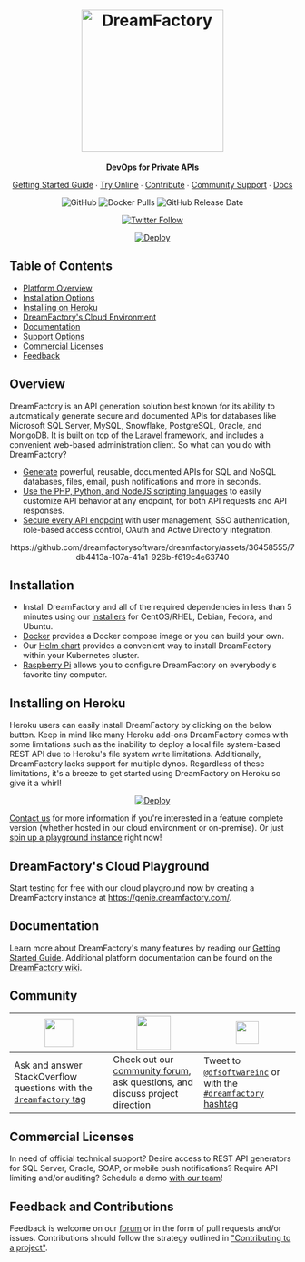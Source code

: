 <h1 align="center">
    <a href="https://dreamfactory.com/"><img src="https://raw.githubusercontent.com/dreamfactorysoftware/dreamfactory/master/readme/vertical-logo-fullcolor.png" alt="DreamFactory" width="250" /></a>
</h1>

<p align="center">
    <strong>DevOps for Private APIs</strong>
</p>

<p align="center">
    <a href="http://guide.dreamfactory.com/">Getting Started Guide</a> ∙ <a href="https://genie.dreamfactory.com">Try Online</a> ∙ <a href="https://github.com/dreamfactorysoftware/dreamfactory/blob/master/CONTRIBUTING.md">Contribute</a> ∙ <a href="http://community.dreamfactory.com/">Community Support</a> ∙ <a href="https://wiki.dreamfactory.com">Docs</a>
</p>

<p align="center">
    <img alt="GitHub" src="https://img.shields.io/github/license/dreamfactorysoftware/dreamfactory.svg?style=plastic">
    <img alt="Docker Pulls" src="https://img.shields.io/docker/pulls/dreamfactorysoftware/df-docker.svg?style=plastic">
    <img alt="GitHub Release Date" src="https://img.shields.io/github/release-date/dreamfactorysoftware/dreamfactory.svg?style=plastic">
</p>

<p align="center">
    <a href="https://twitter.com/dfsoftwareinc?lang=en"><img alt="Twitter Follow" src="https://img.shields.io/twitter/follow/dfsoftwareinc.svg?style=social"></a>
</p>

<p align="center">
<a href="https://heroku.com/deploy?template=https://github.com/dreamfactorysoftware/dreamfactory">
  <img src="https://www.herokucdn.com/deploy/button.svg" alt="Deploy">
</a>
</p>

## Table of Contents

* <a href="#overview">Platform Overview</a>
* <a href="#installation">Installation Options</a>
* <a href="#heroku">Installing on Heroku</a>
* <a href="#hosted">DreamFactory's Cloud Environment</a>
* <a href="#documentation">Documentation</a>
* <a href="#community">Support Options</a>
* <a href="#commercial">Commercial Licenses</a>
* <a href="#feedback">Feedback</a>

<a name="overview"></a>
## Overview

DreamFactory is an API generation solution best known for its ability to automatically generate secure and documented APIs for databases like Microsoft SQL Server, MySQL, Snowflake, PostgreSQL, Oracle, and MongoDB. It is built on top of the [Laravel framework](https://laravel.com/), and includes a convenient web-based administration client. So what can you do with DreamFactory?

* [Generate](http://guide.dreamfactory.com/docs/chapter03.html#generating-a-mysql-backed-api) powerful, reusable, documented APIs for SQL and NoSQL databases, files, email, push notifications and more in seconds.
* [Use the PHP, Python, and NodeJS scripting languages](https://guide.dreamfactory.com/docs/integrating-business-logic-into-your-apis/) to easily customize API behavior at any endpoint, for both API requests and API responses.
* [Secure every API endpoint](http://guide.dreamfactory.com/docs/chapter03.html#creating-a-role) with user management, SSO authentication, role-based access control, OAuth and Active Directory integration.

<p align="center">
https://github.com/dreamfactorysoftware/dreamfactory/assets/36458555/7db4413a-107a-41a1-926b-f619c4e63740
</p>

<a name="installation"></a>
## Installation

* Install DreamFactory and all of the required dependencies in less than 5 minutes using our [installers](https://github.com/dreamfactorysoftware/dreamfactory/tree/master/installers) for CentOS/RHEL, Debian, Fedora, and Ubuntu.
* [Docker](https://github.com/dreamfactorysoftware/df-docker) provides a Docker compose image or you can build your own.
* Our [Helm chart](https://github.com/dreamfactorysoftware/df-helm) provides a convenient way to install DreamFactory within your Kubernetes cluster.
* [Raspberry Pi](http://guide.dreamfactory.com/docs/raspberry-pi.html) allows you to configure DreamFactory on everybody's favorite tiny computer.


<a name="heroku"></a>

## Installing on Heroku

Heroku users can easily install DreamFactory by clicking on the below button. Keep in mind like many Heroku add-ons DreamFactory comes with some limitations such as the inability to deploy a local file system-based REST API due to Heroku's file system write limitations. Additionally, DreamFactory lacks support for multiple dynos. Regardless of these limitations, it's a breeze to get started using DreamFactory on Heroku so give it a whirl!

<p align="center">
<a href="https://heroku.com/deploy?template=https://github.com/dreamfactorysoftware/dreamfactory">
  <img src="https://www.herokucdn.com/deploy/button.svg" alt="Deploy">
</a>
</p>

<a href="#commercial">Contact us</a> for more information if you're interested in a feature complete version (whether hosted in our cloud environment or on-premise). Or just <a href="https://genie.dreamfactory.com/">spin up a playground instance</a> right now! 

<a name="hosted"></a>
## DreamFactory's Cloud Playground

Start testing for free with our cloud playground now by creating a DreamFactory instance at <a href="https://genie.dreamfactory.com/">https://genie.dreamfactory.com/</a>.

<a name="documentation"></a>
## Documentation

Learn more about DreamFactory's many features by reading our [Getting Started Guide](http://guide.dreamfactory.com/).
Additional platform documentation can be found on the [DreamFactory wiki](http://wiki.dreamfactory.com).

<a name="community"></a>
## Community 

| <a href="https://stackoverflow.com/questions/tagged/dreamfactory"><img src="https://raw.githubusercontent.com/dreamfactorysoftware/dreamfactory/master/readme/stackoverflow.png" height="50px"/></a> | <a href="https://community.dreamfactory.com"><img src="https://raw.githubusercontent.com/dreamfactorysoftware/dreamfactory/dev-readme/readme/mark-gold.png" height="60px"/></a> | <a href="https://twitter.com/dfsoftwareinc"><img src="https://raw.githubusercontent.com/dreamfactorysoftware/dreamfactory/master/readme/twitter.png" height="40px"/></a> |
| --------------------------------------------------------------------------------------------------------------------------------------------------------------------------------------------- | ----------------------------------------------------------------------------------------------------------------------------------------------------------------------------- | ---------------------------------------------------------------------------------------------------------------------------------------------------------------------------------------------- |
| Ask and answer StackOverflow questions with the [`dreamfactory` tag](https://stackoverflow.com/questions/tagged/dreamfactory)                                                                               | Check out our [community forum](https://community.dreamfactory.com), ask questions, and discuss project direction                                                                                           | Tweet to [`@dfsoftwareinc`](https://twitter.com/dfsoftwareinc) or with the [`#dreamfactory` hashtag](https://twitter.com/search?q=%23dreamfactory&f=live)  

<a name="commercial"></a>
## Commercial Licenses

In need of official technical support? Desire access to REST API generators for SQL Server, Oracle, SOAP, or mobile
push notifications? Require API limiting and/or auditing? Schedule a demo [with our team](https://www.dreamfactory.com/demo/)!

<a name="feedback"></a>
## Feedback and Contributions

Feedback is welcome on our [forum](http://community.dreamfactory.com/) or in the form of pull requests and/or issues. Contributions should follow the strategy outlined in ["Contributing to a project"](http://help.github.com/articles/fork-a-repo#contributing-to-a-project).
